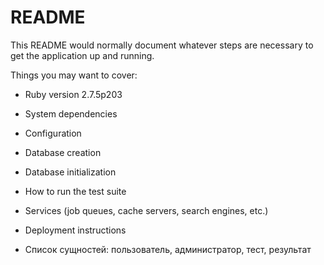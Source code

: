 # README

This README would normally document whatever steps are necessary to get the
application up and running.

Things you may want to cover:

* Ruby version 2.7.5p203

* System dependencies 

* Configuration

* Database creation

* Database initialization

* How to run the test suite

* Services (job queues, cache servers, search engines, etc.)

* Deployment instructions

* Список сущностей: пользователь, администратор, тест, результат
